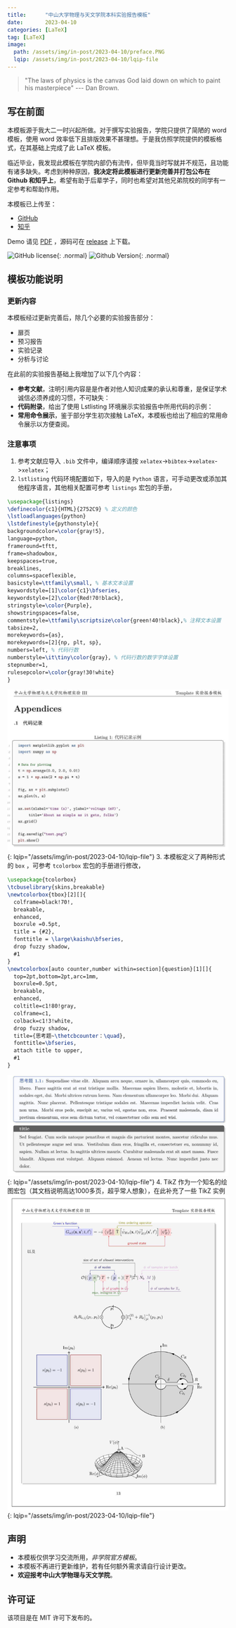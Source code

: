 ```yaml
---
title:      "中山大学物理与天文学院本科实验报告模板"
date:       2023-04-10
categories: [LaTeX]
tag: [LaTeX]
image: 
  path: /assets/img/in-post/2023-04-10/preface.PNG
  lqip: /assets/img/in-post/2023-04-10/lqip-file
---
```

> "The laws of physics is the canvas God laid down on which to paint his masterpiece"
> --- Dan Brown.

## 写在前面

本模板源于我大二一时兴起所做。对于撰写实验报告，学院只提供了简陋的 word 模板，使用 word 效率低下且排版效果不甚理想。于是我仿照学院提供的模板格式，在其基础上完成了此 LaTeX 模板。

临近毕业，我发现此模板在学院内部仍有流传，但毕竟当时写就并不规范，且功能有诸多缺失。考虑到种种原因，**我决定将此模板进行更新完善并打包公布在 Github 和知乎上**，希望有助于后辈学子，同时也希望对其他兄弟院校的同学有一定参考和帮助作用。

本模板已上传至：
* [GitHub](https://github.com/huanyushi/SYSU-SPA-Labreport-Template) 
* [知乎](https://zhuanlan.zhihu.com/p/620722147)

Demo 请见 [PDF](/assets/pdf/SYSU-SPA-LabReport-Template.pdf) ，源码可在 [release](https://github.com/huanyushi/SYSU-SPA-Labreport-Template/releases) 上下载。 

![GitHub license](https://img.shields.io/github/license/huanyushi/SYSU-SPA-labreport-Template.svg){: .normal} ![Github Version](https://img.shields.io/github/release/huanyushi/SYSU-SPA-labreport-Template.svg){: .normal}


## 模板功能说明

### 更新内容
本模板经过更新完善后，除几个必要的实验报告部分：
* 扉页
* 预习报告
* 实验记录
* 分析与讨论

在此前的实验报告基础上我增加了以下几个内容：
* **参考文献**，注明引用内容是是作者对他人知识成果的承认和尊重，是保证学术诚信必须养成的习惯，不可缺失：
* **代码附录**，给出了使用 Lstlisting 环境展示实验报告中所用代码的示例：
* **常用命令展示**，鉴于部分学生初次接触 LaTeX，本模板也给出了相应的常用命令展示以方便查阅。

### 注意事项
1. 参考文献应导入 `.bib` 文件中，编译顺序请按 `xelatex`->`bibtex`->`xelatex`->`xelatex`；
2. `lstlisting` 代码环境配置如下，导入的是 `Python` 语言，可手动更改或添加其他程序语言，其他相关配置可参考 `listings` 宏包的手册，
```latex
\usepackage{listings}
\definecolor{c1}{HTML}{2752C9} % 定义的颜色
\lstloadlanguages{python}
\lstdefinestyle{pythonstyle}{
backgroundcolor=\color{gray!5},
language=python,
frameround=tftt,
frame=shadowbox, 
keepspaces=true,
breaklines,
columns=spaceflexible,      
basicstyle=\ttfamily\small, % 基本文本设置
keywordstyle=[1]\color{c1}\bfseries, 
keywordstyle=[2]\color{Red!70!black},   
stringstyle=\color{Purple},       
showstringspaces=false,
commentstyle=\ttfamily\scriptsize\color{green!40!black},% 注释文本设置
tabsize=2,
morekeywords={as},
morekeywords=[2]{np, plt, sp},
numbers=left, % 代码行数
numberstyle=\it\tiny\color{gray}, % 代码行数的数字字体设置
stepnumber=1,
rulesepcolor=\color{gray!30!white}
}
```
![code](/assets/img/in-post/2023-04-10/readme1.jpg){: lqip="/assets/img/in-post/2023-04-10/lqip-file"}
3. 本模板定义了两种形式的 `box` ，可参考 `tcolorbox` 宏包的手册进行修改，
```latex
\usepackage{tcolorbox}
\tcbuselibrary{skins,breakable}
\newtcolorbox{tbox}[2][]{
  colframe=black!70!,
  breakable,
  enhanced,
  boxrule =0.5pt,
  title = {#2},
  fonttitle = \large\kaishu\bfseries,
  drop fuzzy shadow,
  #1
}
\newtcolorbox[auto counter,number within=section]{question}[1][]{
  top=2pt,bottom=2pt,arc=1mm,
  boxrule=0.5pt,
  breakable,
  enhanced,
  coltitle=c1!80!gray,
  colframe=c1,
  colback=c1!3!white,
  drop fuzzy shadow,
  title={思考题~\thetcbcounter：\quad},
  fonttitle=\bfseries,
  attach title to upper,
  #1
}
```
![colorbox](/assets/img/in-post/2023-04-10/readme2.jpg){: lqip="/assets/img/in-post/2023-04-10/lqip-file"}
4. TikZ 作为一个知名的绘图宏包（其文档说明高达1000多页，超乎常人想象），在此补充了一些 TikZ 实例
![TikZ example](/assets/img/in-post/2023-04-10/readme3.JPG){: lqip="/assets/img/in-post/2023-04-10/lqip-file"}

## 声明
* 本模板仅供学习交流所用，_非学院官方模板_。
* 本模板不再进行更新维护，若有任何额外需求请自行设计更改。
* **欢迎报考中山大学物理与天文学院**。

## 许可证
该项目是在 MIT 许可下发布的。
